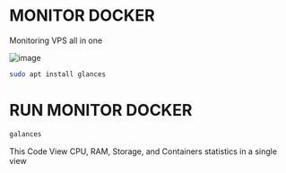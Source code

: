 # MONITOR DOCKER

Monitoring VPS all in one

![image](https://github.com/user-attachments/assets/a73656ab-6cfe-4e54-bfc4-1a1505c022af)

```sh
sudo apt install glances
```
# RUN MONITOR DOCKER  
```sh
galances
```
This Code View CPU, RAM, Storage, and Containers statistics in a single view 
